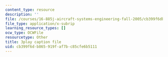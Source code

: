 ```yaml
---
content_type: resource
description: ''
file: /courses/16-885j-aircraft-systems-engineering-fall-2005/cb399f6db865919faf7bc85cfe6b5111_2QRfkG7jOfY.srt
file_type: application/x-subrip
learning_resource_types: []
ocw_type: OCWFile
resourcetype: Other
title: 3play caption file
uid: cb399f6d-b865-919f-af7b-c85cfe6b5111
---
```

